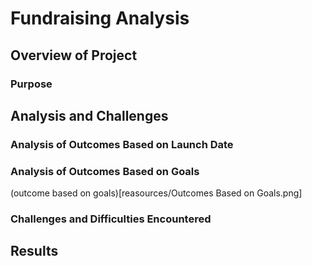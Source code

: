 # Fundraising Analysis
## Overview of Project
### Purpose
## Analysis and Challenges
### Analysis of Outcomes Based on Launch Date
### Analysis of Outcomes Based on Goals
(outcome based on goals)[reasources/Outcomes Based on Goals.png]

### Challenges and Difficulties Encountered
## Results
